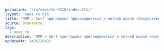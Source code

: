 ```yaml
---
permalink: '/ru/news/vk-4216/index.html'
layout: 'news.ru.njk'
title: 'ПММ и Surf приглашают присоединиться к летней школе «Искусственный интеллект: машинное обучение…'
source: ВКонтакте
tags:
  - news_ru
description: 'ПММ и Surf приглашают присоединиться к летней школе «Искусственный интеллект: машинное обучение…'
updatedAt: 1496228482
---
```

